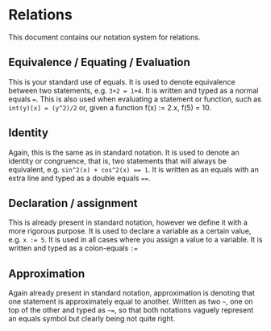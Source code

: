# Relations

This document contains our notation system for relations.

## Equivalence / Equating / Evaluation
This is your standard use of equals. It is used to denote equivalence between
two statements, e.g. `3+2 = 1+4`. It is written and typed as a normal equals
`=`. This is also used when evaluating a statement or function, such as
`int(y)[x] = (y^2)/2` or, given a function f(x) := 2.x, f(5) = 10.

## Identity
Again, this is the same as in standard notation. It is used to denote an
identity or congruence, that is, two statements that will always be equivalent,
e.g.  `sin^2(x) + cos^2(x) == 1`. It is written as an equals with an
extra line and typed as a double equals `==`.

## Declaration / assignment
This is already present in standard notation, however we define it with a more
rigorous purpose. It is used to declare a variable as a certain value, e.g. `x
:= 5`. It is used in all cases where you assign a value to a variable. It is
written and typed as a colon-equals `:=` 

## Approximation
Again already present in standard notation, approximation is denoting that one
statement is approximately equal to another. Written as two `~`, one on top of the other and typed
as `~=`, so that both notations vaguely represent an equals symbol but clearly being not quite right.
